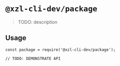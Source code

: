 # `@xzl-cli-dev/package`

> TODO: description

## Usage

```
const package = require('@xzl-cli-dev/package');

// TODO: DEMONSTRATE API
```
